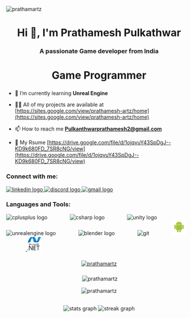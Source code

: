 <p align="left"> <img src="https://komarev.com/ghpvc/?username=prathamartz&label=Profile%20views&color=0e75b6&style=flat" alt="prathamartz" /> </p>
<h1 align="center">Hi 👋, I'm Prathamesh Pulkathwar</h1>
<h3 align="center">A passionate Game developer from India </h3>


<h1 align="center">Game Programmer</h1>

###

- 🌱 I’m currently learning **Unreal Engine**

- 👨‍💻 All of my projects are available at [https://sites.google.com/view/prathamesh-artz/home](https://sites.google.com/view/prathamesh-artz/home)

- 📫 How to reach me **Pulkanthwarprathamesh2@gmail.com**

- 📄 My Rsume [https://drive.google.com/file/d/1ojqvuY43SpDgJ--KD9k680FD_7SR8cNG/view](https://drive.google.com/file/d/1ojqvuY43SpDgJ--KD9k680FD_7SR8cNG/view)
###

<h3 align="left">Connect with me:</h3>
<div align="left">
  <a href="www.linkedin.com/in/prathamesh-pulkanthwar" target="_blank">
    <img src="https://raw.githubusercontent.com/maurodesouza/profile-readme-generator/master/src/assets/icons/social/linkedin/default.svg" width="90" height="40" alt="linkedin logo"  />
  </a>
  <a href="https://discord.com/channels/@me" target="_blank">
    <img src="https://raw.githubusercontent.com/maurodesouza/profile-readme-generator/master/src/assets/icons/social/discord/default.svg" width="90" height="40" alt="discord logo"  />
  </a>
  <a href="Pulkanthwarprathamesh2@gmail.com " target="_blank">
    <img src="https://raw.githubusercontent.com/maurodesouza/profile-readme-generator/master/src/assets/icons/social/gmail/default.svg" width="90" height="40" alt="gmail logo"  />
  </a>
</div>

###
<h3 align="left">Languages and Tools:</h3>

<div align="left">
  <img src="https://cdn.jsdelivr.net/gh/devicons/devicon/icons/cplusplus/cplusplus-original.svg" height="40" alt="cplusplus logo"  />
  <img width="53" />
  <img src="https://cdn.jsdelivr.net/gh/devicons/devicon/icons/csharp/csharp-original.svg" height="40" alt="csharp logo"  />
  <img width="53" />
  <img src="https://cdn.jsdelivr.net/gh/devicons/devicon/icons/unity/unity-original.svg" height="40" alt="unity logo"  />
  <img width="53" />
  <img src="https://cdn.jsdelivr.net/gh/devicons/devicon/icons/unrealengine/unrealengine-original.svg" height="40" alt="unrealengine logo"  />
  <img width="53" />
  <img src="https://cdn.jsdelivr.net/gh/devicons/devicon/icons/blender/blender-original.svg" height="40" alt="blender logo"  />
  <img width="53" />
 
  <img src="https://www.vectorlogo.zone/logos/git-scm/git-scm-icon.svg" alt="git" width="40" height="40"/> 
   <img width="53" />
   <a href="https://developer.android.com" target="_blank" rel="noreferrer"> 
  <img src="https://raw.githubusercontent.com/devicons/devicon/master/icons/android/android-original-wordmark.svg" alt="android" width="40" height="40"/> </a> <a
   <img width="53" />
  <a href="https://dotnet.microsoft.com/" target="_blank" rel="noreferrer"> 
  <img width="53" />
  <img src="https://raw.githubusercontent.com/devicons/devicon/master/icons/dot-net/dot-net-original-wordmark.svg" alt="dotnet" width="40" height="40"/> </a>
</div>



###
<p align="center"> <a href="https://github.com/ryo-ma/github-profile-trophy"><img src="https://github-profile-trophy.vercel.app/?username=prathamartz" alt="prathamartz" /></a> </p>

###

<p align="center" >&nbsp;<img align="center" src="https://github-readme-stats.vercel.app/api?username=prathamartz&show_icons=true&locale=en" alt="prathamartz" /></p>

<p align="center"><img align="center" src="https://github-readme-stats.vercel.app/api/top-langs?username=prathamartz&show_icons=true&locale=en&layout=compact" alt="prathamartz" /></p>

<br clear="both">

<div align="center">
  <img src="https://github-readme-stats.vercel.app/api?username=PrathamArtz&hide_title=false&hide_rank=false&show_icons=true&include_all_commits=true&count_private=true&disable_animations=false&theme=dracula&locale=en&hide_border=false" height="150" alt="stats graph"  />
  <img src="https://streak-stats.demolab.com?user=PrathamArtz&locale=en&mode=daily&theme=dracula&hide_border=false&border_radius=5" height="150" alt="streak graph"  />
  
</div>

###



###
